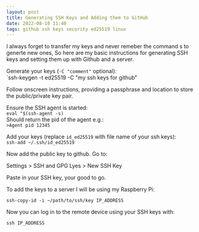 ```yaml
---
layout: post
title: Generating SSH Keys and Adding them to GitHub
date: 2022-08-10 11:40
tags: github ssh keys security ed25519 linux
---
```


I always forget to transfer my keys and never remeber the command s to generte new ones, So here are my basic instructions for generating SSH keys and setting them up with Github and a server.

Generate your keys (`-C "comment"` optional):  
`ssh-keygen -t ed25519 -C "my ssh keys for github"  
  
Follow onscreen instructions, providing a passphrase and location to store the public/private key pair.  
  
Ensure the SSH agent is started:    
`eval "$(ssh-agent -s)`  
Should return the pid of the agent e.g.:  
`>Agent pid 12345`  
  
Add your keys (replace `id_ed25519` with file name of your ssh keys):  
`ssh-add ~/.ssh/id_ed25519`  
  
Now add the public key to github. Go to:  
  
Settings > SSH and GPG Lyes > New SSH Key  
  
Paste in your SSH key, your good to go.
  
To add the keys to a server I will be using my Raspberry Pi:  
  
`ssh-copy-id -i ~/path/to/ssh/key IP_ADDRESS`  
  
Now you can log in to the remote device using your SSH keys with:  
  
`ssh IP_ADDRESS`



